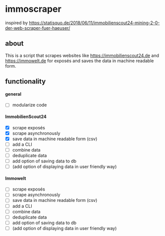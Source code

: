# immoscraper
inspired by https://statisquo.de/2018/06/11/immobilienscout24-mining-2-0-der-web-scraper-fuer-haeuser/

## about
This is a script that scrapes websites like https://immobilienscout24.de and https://immowelt.de for exposés and saves the data in machine readable form.

## functionality
#### general
- [ ] modularize code

#### ImmobilienScout24
- [x] scrape exposés
- [x] scrape asynchronously
- [x] save data in machine readable form (csv)
- [ ] add a CLI
- [ ] combine data
- [ ] deduplicate data
- [ ] add option of saving data to db
- [ ] (add option of displaying data in user friendly way)

#### Immowelt
- [ ] scrape exposés
- [ ] scrape asynchronously
- [ ] save data in machine readable form (csv)
- [ ] add a CLI
- [ ] combine data
- [ ] deduplicate data
- [ ] add option of saving data to db
- [ ] (add option of displaying data in user friendly way)
